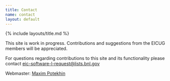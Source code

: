```yaml
---
title: Contact
name: contact
layout: default
---
```

{% include layouts/title.md %}

This site is work in progress. Contributions and suggestions from the EICUG members will be appreciated.

For questions regarding contributions to this site and its functionality please contact
<a href="mailto:eic-software-l-request@lists.bnl.gov">
eic-software-l-request@lists.bnl.gov</a>

Webmaster: <a href="mailto:potekhin@bnl.gov">Maxim Potekhin</a>
